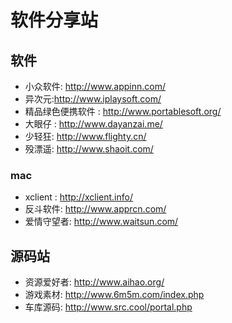 # 软件分享站



## 软件
+ 小众软件: http://www.appinn.com/
+ 异次元:http://www.iplaysoft.com/
+ 精品绿色便携软件 : http://www.portablesoft.org/
+ 大眼仔 : http://www.dayanzai.me/
+ 少轻狂: http://www.flighty.cn/
+ 殁漂遥: http://www.shaoit.com/


### mac
+ xclient : http://xclient.info/
+ 反斗软件: http://www.apprcn.com/
+ 爱情守望者: http://www.waitsun.com/

## 源码站
+ 资源爱好者: http://www.aihao.org/
+ 游戏素材: http://www.6m5m.com/index.php
+ 车库源码: http://www.src.cool/portal.php
